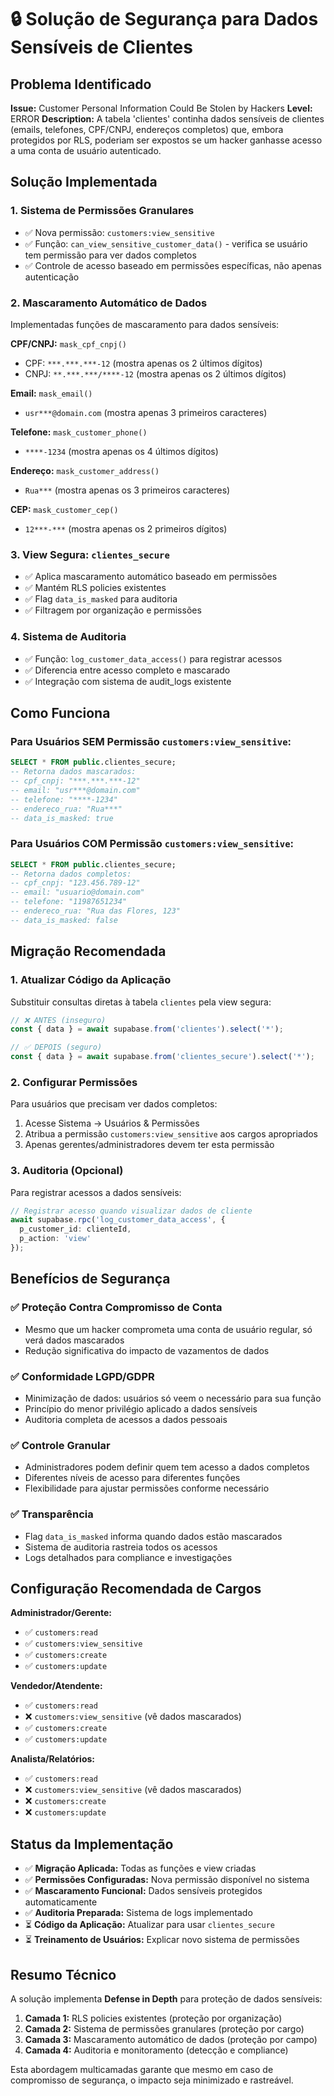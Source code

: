 # 🔒 Solução de Segurança para Dados Sensíveis de Clientes

## Problema Identificado
**Issue:** Customer Personal Information Could Be Stolen by Hackers
**Level:** ERROR
**Description:** A tabela 'clientes' continha dados sensíveis de clientes (emails, telefones, CPF/CNPJ, endereços completos) que, embora protegidos por RLS, poderiam ser expostos se um hacker ganhasse acesso a uma conta de usuário autenticado.

## Solução Implementada

### 1. **Sistema de Permissões Granulares**
- ✅ Nova permissão: `customers:view_sensitive`
- ✅ Função: `can_view_sensitive_customer_data()` - verifica se usuário tem permissão para ver dados completos
- ✅ Controle de acesso baseado em permissões específicas, não apenas autenticação

### 2. **Mascaramento Automático de Dados**
Implementadas funções de mascaramento para dados sensíveis:

**CPF/CNPJ:** `mask_cpf_cnpj()`
- CPF: `***.***.***-12` (mostra apenas os 2 últimos dígitos)
- CNPJ: `**.***.***/****-12` (mostra apenas os 2 últimos dígitos)

**Email:** `mask_email()`
- `usr***@domain.com` (mostra apenas 3 primeiros caracteres)

**Telefone:** `mask_customer_phone()`
- `****-1234` (mostra apenas os 4 últimos dígitos)

**Endereço:** `mask_customer_address()`
- `Rua***` (mostra apenas os 3 primeiros caracteres)

**CEP:** `mask_customer_cep()`
- `12***-***` (mostra apenas os 2 primeiros dígitos)

### 3. **View Segura: `clientes_secure`**
- ✅ Aplica mascaramento automático baseado em permissões
- ✅ Mantém RLS policies existentes
- ✅ Flag `data_is_masked` para auditoria
- ✅ Filtragem por organização e permissões

### 4. **Sistema de Auditoria**
- ✅ Função: `log_customer_data_access()` para registrar acessos
- ✅ Diferencia entre acesso completo e mascarado
- ✅ Integração com sistema de audit_logs existente

## Como Funciona

### Para Usuários SEM Permissão `customers:view_sensitive`:
```sql
SELECT * FROM public.clientes_secure;
-- Retorna dados mascarados:
-- cpf_cnpj: "***.***.***-12"
-- email: "usr***@domain.com"  
-- telefone: "****-1234"
-- endereco_rua: "Rua***"
-- data_is_masked: true
```

### Para Usuários COM Permissão `customers:view_sensitive`:
```sql
SELECT * FROM public.clientes_secure;
-- Retorna dados completos:
-- cpf_cnpj: "123.456.789-12"
-- email: "usuario@domain.com"
-- telefone: "11987651234"
-- endereco_rua: "Rua das Flores, 123"
-- data_is_masked: false
```

## Migração Recomendada

### 1. **Atualizar Código da Aplicação**
Substituir consultas diretas à tabela `clientes` pela view segura:

```typescript
// ❌ ANTES (inseguro)
const { data } = await supabase.from('clientes').select('*');

// ✅ DEPOIS (seguro)
const { data } = await supabase.from('clientes_secure').select('*');
```

### 2. **Configurar Permissões**
Para usuários que precisam ver dados completos:
1. Acesse Sistema → Usuários & Permissões
2. Atribua a permissão `customers:view_sensitive` aos cargos apropriados
3. Apenas gerentes/administradores devem ter esta permissão

### 3. **Auditoria (Opcional)**
Para registrar acessos a dados sensíveis:
```typescript
// Registrar acesso quando visualizar dados de cliente
await supabase.rpc('log_customer_data_access', {
  p_customer_id: clienteId,
  p_action: 'view'
});
```

## Benefícios de Segurança

### ✅ **Proteção Contra Compromisso de Conta**
- Mesmo que um hacker comprometa uma conta de usuário regular, só verá dados mascarados
- Redução significativa do impacto de vazamentos de dados

### ✅ **Conformidade LGPD/GDPR**
- Minimização de dados: usuários só veem o necessário para sua função
- Princípio do menor privilégio aplicado a dados sensíveis
- Auditoria completa de acessos a dados pessoais

### ✅ **Controle Granular**
- Administradores podem definir quem tem acesso a dados completos
- Diferentes níveis de acesso para diferentes funções
- Flexibilidade para ajustar permissões conforme necessário

### ✅ **Transparência**
- Flag `data_is_masked` informa quando dados estão mascarados
- Sistema de auditoria rastreia todos os acessos
- Logs detalhados para compliance e investigações

## Configuração Recomendada de Cargos

**Administrador/Gerente:**
- ✅ `customers:read`
- ✅ `customers:view_sensitive`
- ✅ `customers:create`
- ✅ `customers:update`

**Vendedor/Atendente:**
- ✅ `customers:read`
- ❌ `customers:view_sensitive` (vê dados mascarados)
- ✅ `customers:create`
- ✅ `customers:update`

**Analista/Relatórios:**
- ✅ `customers:read`
- ❌ `customers:view_sensitive` (vê dados mascarados)
- ❌ `customers:create`
- ❌ `customers:update`

## Status da Implementação

- ✅ **Migração Aplicada:** Todas as funções e view criadas
- ✅ **Permissões Configuradas:** Nova permissão disponível no sistema
- ✅ **Mascaramento Funcional:** Dados sensíveis protegidos automaticamente
- ✅ **Auditoria Preparada:** Sistema de logs implementado
- ⏳ **Código da Aplicação:** Atualizar para usar `clientes_secure`
- ⏳ **Treinamento de Usuários:** Explicar novo sistema de permissões

## Resumo Técnico

A solução implementa **Defense in Depth** para proteção de dados sensíveis:

1. **Camada 1:** RLS policies existentes (proteção por organização)
2. **Camada 2:** Sistema de permissões granulares (proteção por cargo)  
3. **Camada 3:** Mascaramento automático de dados (proteção por campo)
4. **Camada 4:** Auditoria e monitoramento (detecção e compliance)

Esta abordagem multicamadas garante que mesmo em caso de compromisso de segurança, o impacto seja minimizado e rastreável.